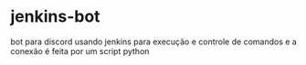 # jenkins-bot
bot para discord usando jenkins para execução e controle de comandos e a conexão é feita por um script python
